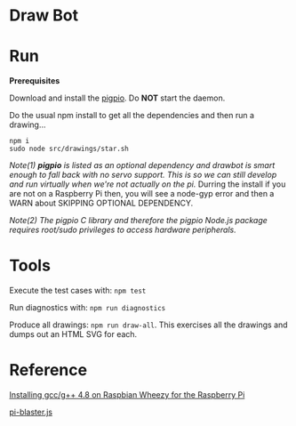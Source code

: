 # Draw Bot

# Run

**Prerequisites**

Download and install the [pigpio](http://abyz.me.uk/rpi/pigpio/). Do **NOT** start the daemon.


Do the usual npm install to get all the dependencies and then run a drawing...

```
npm i
sudo node src/drawings/star.sh
```

_Note(1) **pigpio** is listed as an optional dependency and drawbot is smart 
enough to fall back with no servo support. This is so we can still develop  
and run virtually when we're not actually on the pi._ Durring the install if you are
not on a Raspberry Pi then, you will see a node-gyp error and then a WARN about SKIPPING OPTIONAL DEPENDENCY.

_Note(2) The pigpio C library and therefore the pigpio Node.js package requires root/sudo 
privileges to access hardware peripherals._

# Tools

Execute the test cases with: `npm test`

Run diagnostics with: `npm run diagnostics`

Produce all drawings: `npm run draw-all`. This exercises all the drawings and dumps out an HTML SVG for each.


# Reference

[Installing gcc/g++ 4.8 on Raspbian Wheezy for the Raspberry Pi](https://github.com/fivdi/onoff/wiki/Node.js-v4-and-native-addons#installing-gccg-48-on-raspbian-wheezy-for-the-raspberry-pi)

[pi-blaster.js](https://github.com/sarfata/pi-blaster.js)

